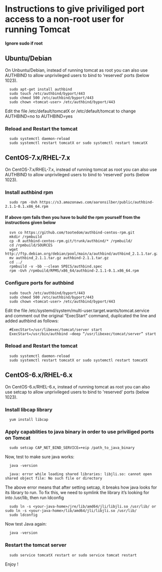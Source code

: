 # Instructions to give priviliged port access to a non-root user for running Tomcat

#### Ignore sudo if root

## Ubuntu/Debian

On Unbuntu/Debian, instead of running tomcat as root you can also use AUTHBIND to allow unprivileged users to bind to 'reserved' ports (below 1023).

      sudo apt-get install authbind
      sudo touch /etc/authbind/byport/443
      sudo chmod 500 /etc/authbind/byport/443
      sudo chown <tomcat-user> /etc/authbind/byport/443
   
   Edit the file /etc/default/tomcatX or /etc/default/tomcat to change AUTHBIND=no to AUTHBIND=yes
   
### Reload and Restart the tomcat

      sudo systemctl daemon-reload
      sudo systemctl restart tomcatX or sudo systemctl restart tomcatX
      


## CentOS-7.x/RHEL-7.x 

On CentOS-7.x/RHEL-7.x, instead of running tomcat as root you can also use AUTHBIND to allow unprivileged users to bind to 'reserved' ports (below 1023).

### Install authbind rpm

      sudo rpm -Uvh https://s3.amazonaws.com/aaronsilber/public/authbind-2.1.1-0.1.x86_64.rpm
      
#### If above rpm fails then you have to build the rpm yourself from the instructions given below 

      svn co https://github.com/tootedom/authbind-centos-rpm.git
      mkdir /rpmbuild
      cp -R authbind-centos-rpm.git/trunk/authbind/* /rpmbuild/
      cd /rpmbuild/SOURCES
      wget http://ftp.debian.org/debian/pool/main/a/authbind/authbind_2.1.1.tar.gz
      mv authbind_2.1.1.tar.gz authbind-2.1.1.tar.gz
      cd ../
      rpmbuild -v -bb --clean SPECS/authbind.spec
      rpm -Uvh /rpmbuild/RPMS/x86_64/authbind-2.1.1-0.1.x86_64.rpm  

### Configure ports for authbind

      sudo touch /etc/authbind/byport/443
      sudo chmod 500 /etc/authbind/byport/443
      sudo chown <tomcat-user> /etc/authbind/byport/443
   
Edit the file /etc/systemd/system/multi-user.target.wants/tomcat.service and comment out the original “ExecStart” command, duplicated the line and added authbind as follows:

      #ExecStart=/usr/libexec/tomcat/server start
      ExecStart=/usr/bin/authbind –deep “/usr/libexec/tomcat/server” start
   
### Reload and Restart the tomcat
      sudo systemctl daemon-reload
      sudo systemctl restart tomcatX or sudo systemctl restart tomcatX
      
## CentOS-6.x/RHEL-6.x

On CentOS-6.x/RHEL-6.x, instead of running tomcat as root you can also use setcap to allow unprivileged users to bind to 'reserved' ports (below 1023).

### Install libcap library
      
      yum install libcap
      
### Apply capablities to java binary in order to use priviliged ports on Tomcat

      sudo setcap CAP_NET_BIND_SERVICE=+eip /path_to_java_binary

Now, test to make sure java works:

      java -version

      java: error while loading shared libraries: libjli.so: cannot open shared object file: No such file or directory

The above error means that after setting setcap, it breaks how java looks for its library to run. To fix this, we need to symlink the library it’s looking for into /usr/lib, then run ldconfig

      sudo ln -s <your-java-home>/jre/lib/amd64/jli/libjli.so /usr/lib/ or sudo ln -s <your-java-home>/lib/amd64/jli/libjli.so /usr/lib/ 
      sudo ldconfig

Now test Java again:

      java -version
      
### Restart the tomcat server
      sudo service tomcatX restart or sudo service tomcat restart
      
Enjoy !

